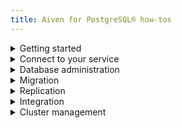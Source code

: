 ```yaml
---
title: Aiven for PostgreSQL® how-tos
---
```


<details><summary>
Getting started
</summary>

-   [Create a managed Aiven for PostgreSQL® service](/docs/platform/howto/create_new_service)
-   [Connect to Aiven for PostgreSQL®](/docs/products/postgresql/howto/list-code-samples)
-   [Load sample data into Aiven for PostgreSQL®](/docs/products/postgresql/howto/pagila)

</details>

<details><summary>
Connect to your service
</summary>

-   [Connect with Go](/docs/products/postgresql/howto/connect-go)
-   [Connect with Java](/docs/products/postgresql/howto/connect-java)
-   [Connect with NodeJS](/docs/products/postgresql/howto/connect-node)
-   [Connect with PHP](/docs/products/postgresql/howto/connect-php)
-   [Connect with Python](/docs/products/postgresql/howto/connect-python)
-   [Connect with psql](/docs/products/postgresql/howto/connect-psql)
-   [Connect with pgAdmin](/docs/products/postgresql/howto/connect-pgadmin)
-   [Connect with Rivery](/docs/products/postgresql/howto/connect-rivery)
-   [Connect with Skyvia](/docs/products/postgresql/howto/connect-skyvia)
-   [Connect with Zapier](/docs/products/postgresql/howto/connect-zapier)

</details>

<details><summary>
Database administration
</summary>

-   [Create additional PostgreSQL® databases](/docs/products/postgresql/howto/create-database)
-   [Perform a PostgreSQL® major version upgrade](/docs/products/postgresql/howto/upgrade)
-   [Install or update an extension](/docs/products/postgresql/howto/manage-extensions)
-   [Create manual PostgreSQL® backups](/docs/products/postgresql/howto/create-manual-backups)
-   [Restore PostgreSQL® from a backup](/docs/products/postgresql/howto/restore-backup)
-   [Claim public schema ownership](/docs/products/postgresql/howto/claim-public-schema-ownership)
-   [Manage connection pooling](/docs/products/postgresql/howto/manage-pool)
-   [Access PgBouncer statistics](/docs/products/postgresql/howto/pgbouncer-stats)
-   [Use the PostgreSQL® dblink extension](/docs/products/postgresql/howto/use-dblink-extension)
-   [Use the PostgreSQL® pg_repack extension](/docs/products/postgresql/howto/use-pg-repack-extension)
-   [Enable JIT in PostgreSQL®](/docs/products/postgresql/howto/enable-jit)
-   [Identify PostgreSQL® slow queries](/docs/products/postgresql/howto/identify-pg-slow-queries)
-   [Detect and terminate long-running queries](/docs/products/postgresql/howto/pg-long-running-queries)
-   [Optimize PostgreSQL® slow queries](/docs/products/postgresql/howto/optimize-pg-slow-queries)
-   [Check and avoid transaction ID wraparound](/docs/products/postgresql/howto/check-avoid-transaction-id-wraparound)
-   [Prevent PostgreSQL® full disk issues](/docs/products/postgresql/howto/prevent-full-disk)
-   [Enable and use pgvector on Aiven for PostgreSQL®](/docs/products/postgresql/howto/use-pgvector)
-   [Check size of a database, a table or an index](/docs/products/postgresql/howto/pg-object-size)
-   [Restrict access to databases or tables in Aiven for PostgreSQL®".](/docs/products/postgresql/howto/readonly-user)

</details>

<details><summary>
Migration
</summary>

-   [Migrate to a different cloud provider or region](/docs/products/postgresql/howto/migrate-cloud-region)
-   [Migrate to Aiven for PostgreSQL® with aiven-db-migrate](/docs/products/postgresql/howto/migrate-aiven-db-migrate)
-   [Migrate to Aiven for PostgreSQL® with pg_dump and pg_restore](/docs/products/postgresql/howto/migrate-pg-dump-restore)
-   [Migrating to Aiven for PostgreSQL® using Bucardo](/docs/products/postgresql/howto/migrate-using-bucardo)
-   [Migrate between PostgreSQL® instances using aiven-db-migrate in Python](/docs/products/postgresql/howto/run-aiven-db-migrate-python)
-   [Migrate PostgreSQL® databases to Aiven using the console](/docs/products/postgresql/howto/migrate-db-to-aiven-via-console)

</details>

<details><summary>
Replication
</summary>

-   [Create and use read-only replicas](/docs/products/postgresql/howto/create-read-replica)
-   [Set up logical replication to Aiven for PostgreSQL®](/docs/products/postgresql/howto/setup-logical-replication)
-   [Enable logical replication on Amazon Aurora PostgreSQL®](/docs/products/postgresql/howto/logical-replication-aws-aurora)
-   [Enable logical replication on Amazon RDS PostgreSQL®](/docs/products/postgresql/howto/logical-replication-aws-rds)
-   [Enable logical replication on Google Cloud SQL](/docs/products/postgresql/howto/logical-replication-gcp-cloudsql)

</details>

<details><summary>
Integration
</summary>

-   [Monitor PostgreSQL metrics with Datadog](/docs/products/postgresql/howto/monitor-database-with-datadog)
-   [Monitor PostgreSQL metrics with Grafana®](/docs/products/postgresql/howto/report-metrics-grafana)
-   [Monitor PostgreSQL metrics with pgwatch2](/docs/products/postgresql/howto/monitor-with-pgwatch2)
-   [Visualize data with Grafana®](/docs/products/postgresql/howto/visualize-grafana)
-   [Report and analyze with Google Looker Studio](/docs/products/postgresql/howto/analyze-with-google-data-studio)
-   [Integrate two PostgreSQL services](/docs/products/postgresql/howto/datasource-integration)

</details>

<details><summary>
Cluster management
</summary>

-   [Monitor a managed Aiven for PostgreSQL® service](/docs/platform/howto/monitoring-services)
-   [Resize a managed Aiven for PostgreSQL® service](/docs/platform/howto/scale-services)
-   [Schedule automatic maintenance updates](/docs/platform/howto/prepare-for-high-load)
-   [Upgrade a managed Aiven for PostgreSQL® service](/docs/platform/howto/scale-services)
-   [Tag a managed Aiven for PostgreSQL® service](/docs/platform/howto/tag-resources)
-   [Power-off and delete a managed Aiven for PostgreSQL® service](/docs/platform/howto/pause-from-cli)
-   [Migrate a managed Aiven for PostgreSQL® service](/docs/platform/howto/migrate-services-cloud-region)
-   [Fork a managed Aiven for PostgreSQL® service](/docs/platform/howto/console-fork-service)

</details>
